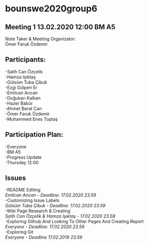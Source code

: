 # 

# bounswe2020group6

## Meeting 1 13.02.2020 12:00 BM A5  

Note Taker & Meeting Organizator:  
Ömer Faruk Özdemir

## Participants:  

-Salih Can Özçelik  
-Hamza Işıktaş  
-Gülsüm Tuba Çibuk  
-Ezgi Gülperi Er  
-Emilcan Arıcan  
-Doğukan Kalkan  
-Hazer Babür   
-Ahmet Berat Can  
-Ömer Faruk Özdemir  
-Muhammed Enes Toptaş  

## Participation Plan:  
-Everyone  
-BM A5  
-Progress Update  
-Thursday 12:00   


Issues  
------  
-README Editing  
_Emilcan Arıcan - Deadline: 17.02.2020 23.59_  
-Customizing Issue Labels  
_Gülsüm Tuba Çibuk - Deadline: 17.02.2020 23.59_    
-Wiki Page Research & Creating  
_Salih Can Özçelik & Hamza Işıktaş - 17.02.2020 23.59_  
-Exploring Github And Looking To Other Pages And Creating Report  
_Everyone -  Deadline: 17.02.2020 23.59_    
-Exploring Git  
_Everyone - Deadline 17.02.2019 23.59_    

